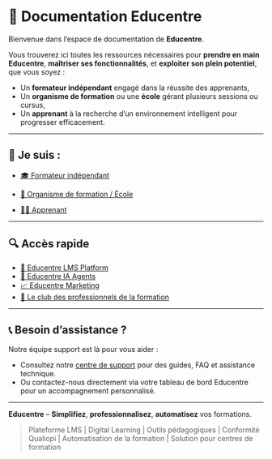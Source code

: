 # 📘 Documentation Educentre

Bienvenue dans l’espace de documentation de **Educentre**.

Vous trouverez ici toutes les ressources nécessaires pour **prendre en main Educentre**, **maîtriser ses fonctionnalités**, et **exploiter son plein potentiel**, que vous soyez :

- Un **formateur indépendant** engagé dans la réussite des apprenants,
- Un **organisme de formation** ou une **école** gérant plusieurs sessions ou cursus,
- Un **apprenant** à la recherche d’un environnement intelligent pour progresser efficacement.


---


## 👋 Je suis :


- [🎓 Formateur indépendant](./profil/formateur.md)

- [🏫 Organisme de formation / École](./profil/of-ecole.md)
- [👩‍💻 Apprenant](./profil/apprenant.md)


---

## 🔍 Accès rapide

- [🧩 Educentre LMS Platform](./platform/0-presentation.md)
- [🤖 Educentre IA Agents](./agents/0-presentation.md)
- [📈 Educentre Marketing](./marketing/0-presentation.md)
- [🤝 Le club des professionnels de la formation](./club/0-presentation.md)

---

## 📞 Besoin d’assistance ?

Notre équipe support est là pour vous aider :

- Consultez notre [centre de support](https://educentre.fr/contact) pour des guides, FAQ et assistance technique.  
- Ou contactez-nous directement via votre tableau de bord Educentre pour un accompagnement personnalisé.

---

**Educentre** – **Simplifiez**, **professionnalisez**, **automatisez** vos formations.

> Plateforme LMS | Digital Learning | Outils pédagogiques | Conformité Qualiopi | Automatisation de la formation | Solution pour centres de formation
